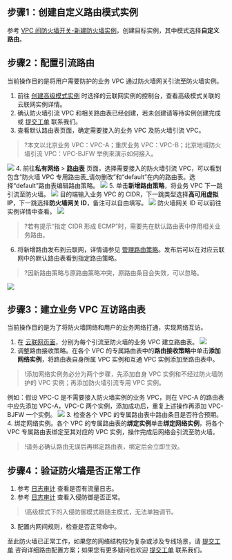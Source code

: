 ## 步骤1：创建自定义路由模式实例[](id:step1)
参考 [VPC 间防火墙开关-新建防火墙实例](https://cloud.tencent.com/document/product/1132/46930#.E6.96.B0.E5.BB.BA.E9.98.B2.E7.81.AB.E5.A2.99.E5.AE.9E.E4.BE.8B)，创建目标实例，其中模式选择**自定义路由**。

## 步骤2：配置引流路由
当前操作目的是将用户需要防护的业务 VPC 通过防火墙网关引流至防火墙实例。

1. 前往 [创建高级模式实例](#step1) 时选择的云联网实例的控制台，查看高级模式关联的云联网实例详情。
2. 确认防火墙引流 VPC 和相关路由表已经创建，若未创建请等待实例创建完成或 [提交工单](https://console.cloud.tencent.com/workorder/category) 联系我们。
3. 查看默认路由表页面，确定需要接入的业务 VPC 及防火墙引流 VPC。
>?本文以北京业务 VPC：VPC-A；重庆业务 VPC：VPC-B；北京地域防火墙引流 VPC：VPC-BJFW 举例来演示如何接入。
>
![](https://qcloudimg.tencent-cloud.cn/raw/531b51b6f93e3ca9c6e37ab46669f3f0.png)
4. 前往**私有网络** > **[路由表](https://console.cloud.tencent.com/vpc/route?rid=1)** 页面，选择需要接入的防火墙引流 VPC，可以看到包含“防火墙 VPC 专用路由表_请勿删改”和“default”在内的路由表。选择“default”路由表编辑路由策略。
![](https://qcloudimg.tencent-cloud.cn/raw/cb8e6feaccba52a170b4da8a805cee77.png)
5. 单击**新增路由策略**，将业务 VPC 下一跳引流至防火墙。
![](https://qcloudimg.tencent-cloud.cn/raw/652b9224a864dd6f66d15802681062e7.png)
目的端输入业务 VPC 的 CIDR，下一跳类型选择**高可用虚拟 IP**，下一跳选择**防火墙网关 ID**，备注可以自由填写。
![](https://qcloudimg.tencent-cloud.cn/raw/f7192421f2ee288d52bd037f1af30c15.png)
防火墙网关 ID 可以前往实例详情中查看。
![](https://qcloudimg.tencent-cloud.cn/raw/fdafe93b9c032402ad106e33c7a85f63.png)
>?若有提示“指定 CIDR 形成 ECMP”时，需要先在默认路由表中停用相关业务路由。
>
6. 将新增路由发布到云联网，详情请参见 [管理路由策略](https://cloud.tencent.com/document/product/215/53587#.E5.8F.91.E5.B8.83.2F.E6.92.A4.E9.94.80.E8.B7.AF.E7.94.B1.E7.AD.96.E7.95.A5.E5.88.B0.E4.BA.91.E8.81.94.E7.BD.91.3Ca-id.3D.22revoke.22.3E.3C.2Fa.3E)。发布后可以在对应云联网中的默认路由表看到指定路由策略。
>?因新路由策略与原路由策略冲突，原路由条目会失效，可以忽略。
>
![](https://qcloudimg.tencent-cloud.cn/raw/b38dfb8d4a4e102e86f0c72340798297.png)

## 步骤3：建立业务 VPC 互访路由表
当前操作目的是为了将防火墙网络和用户的业务网络打通，实现网络互访。
1. 在 [云联网页面](https://console.cloud.tencent.com/vpc/ccn)，分别为每个引流至防火墙的业务 VPC 建立路由表。
![](https://qcloudimg.tencent-cloud.cn/raw/162f8b628d419b6a16ceecc0958d82a9.png)
2. 调整路由接收策略。在各个 VPC 的专属路由表中的**路由接收策略**中单击**添加网络实例**，将路由表自身所属 VPC 实例和互通 VPC 实例添加至路由表中。
>!添加网络实例务必分为两个步骤，先添加自身 VPC 实例和不经过防火墙防护的 VPC 实例；再添加防火墙引流专用 VPC 实例。
>
例如：假设 VPC-C 是不需要接入防火墙实例的业务 VPC，则在 VPC-A 的路由表中应先添加 VPC-A，VPC-C 两个实例，添加成功后，重复上述操作再添加 VPC-BJFW 一个实例。
![](https://qcloudimg.tencent-cloud.cn/raw/ac48d7119efb4b56e434d10cf08851eb.png)
3. 检查各个 VPC 的专属路由表中路由条目是否符合预期。
4. 绑定网络实例。各个 VPC 的专属路由表的**绑定实例**单击**绑定网络实例**，将各个 VPC 专属路由表绑定至其对应的 VPC 实例，操作完成后网络会引流至防火墙。
>!请务必确认路由无误后再绑定路由表，绑定后会立即生效。
>

## 步骤4：验证防火墙是否正常工作
1. 参考 [日志审计](https://cloud.tencent.com/document/product/1132/45858#.E6.9F.A5.E7.9C.8B.E6.B5.81.E9.87.8F.E6.97.A5.E5.BF.97) 查看是否有流量日志。
2. 参考 [日志审计](https://cloud.tencent.com/document/product/1132/45858#.E6.9F.A5.E7.9C.8B.E5.85.A5.E4.BE.B5.E9.98.B2.E5.BE.A1.E6.97.A5.E5.BF.97) 查看入侵防御是否正常。
>!高级模式下的入侵防御模式跟随主模式，无法单独调节。
>
3. 配置内网间规则，检查是否正常命中。

至此防火墙已正常工作，如果您的网络结构较为复杂或涉及专线场景，请  [提交工单](https://console.cloud.tencent.com/workorder/category)  咨询详细路由配置方案；如果您有更多疑问也欢迎  [提交工单](https://console.cloud.tencent.com/workorder/category) 联系我们。
